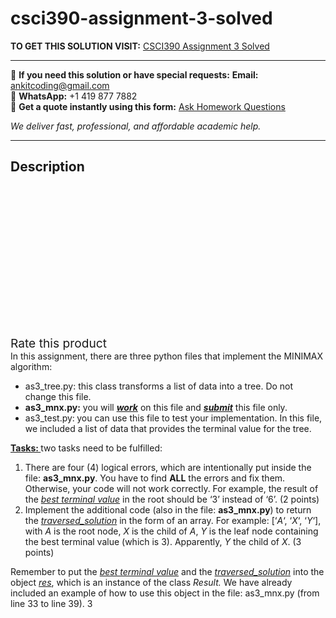 # csci390-assignment-3-solved
**TO GET THIS SOLUTION VISIT:** [CSCI390 Assignment 3 Solved](https://www.ankitcodinghub.com/product/csci390-assignment-3-solved/)


---

📩 **If you need this solution or have special requests:** **Email:** ankitcoding@gmail.com  
📱 **WhatsApp:** +1 419 877 7882  
📄 **Get a quote instantly using this form:** [Ask Homework Questions](https://www.ankitcodinghub.com/services/ask-homework-questions/)

*We deliver fast, professional, and affordable academic help.*

---

<h2>Description</h2>



<div class="kk-star-ratings kksr-auto kksr-align-center kksr-valign-top" data-payload="{&quot;align&quot;:&quot;center&quot;,&quot;id&quot;:&quot;97121&quot;,&quot;slug&quot;:&quot;default&quot;,&quot;valign&quot;:&quot;top&quot;,&quot;ignore&quot;:&quot;&quot;,&quot;reference&quot;:&quot;auto&quot;,&quot;class&quot;:&quot;&quot;,&quot;count&quot;:&quot;0&quot;,&quot;legendonly&quot;:&quot;&quot;,&quot;readonly&quot;:&quot;&quot;,&quot;score&quot;:&quot;0&quot;,&quot;starsonly&quot;:&quot;&quot;,&quot;best&quot;:&quot;5&quot;,&quot;gap&quot;:&quot;4&quot;,&quot;greet&quot;:&quot;Rate this product&quot;,&quot;legend&quot;:&quot;0\/5 - (0 votes)&quot;,&quot;size&quot;:&quot;24&quot;,&quot;title&quot;:&quot;CSCI390 Assignment  3 Solved&quot;,&quot;width&quot;:&quot;0&quot;,&quot;_legend&quot;:&quot;{score}\/{best} - ({count} {votes})&quot;,&quot;font_factor&quot;:&quot;1.25&quot;}">

<div class="kksr-stars">

<div class="kksr-stars-inactive">
            <div class="kksr-star" data-star="1" style="padding-right: 4px">


<div class="kksr-icon" style="width: 24px; height: 24px;"></div>
        </div>
            <div class="kksr-star" data-star="2" style="padding-right: 4px">


<div class="kksr-icon" style="width: 24px; height: 24px;"></div>
        </div>
            <div class="kksr-star" data-star="3" style="padding-right: 4px">


<div class="kksr-icon" style="width: 24px; height: 24px;"></div>
        </div>
            <div class="kksr-star" data-star="4" style="padding-right: 4px">


<div class="kksr-icon" style="width: 24px; height: 24px;"></div>
        </div>
            <div class="kksr-star" data-star="5" style="padding-right: 4px">


<div class="kksr-icon" style="width: 24px; height: 24px;"></div>
        </div>
    </div>

<div class="kksr-stars-active" style="width: 0px;">
            <div class="kksr-star" style="padding-right: 4px">


<div class="kksr-icon" style="width: 24px; height: 24px;"></div>
        </div>
            <div class="kksr-star" style="padding-right: 4px">


<div class="kksr-icon" style="width: 24px; height: 24px;"></div>
        </div>
            <div class="kksr-star" style="padding-right: 4px">


<div class="kksr-icon" style="width: 24px; height: 24px;"></div>
        </div>
            <div class="kksr-star" style="padding-right: 4px">


<div class="kksr-icon" style="width: 24px; height: 24px;"></div>
        </div>
            <div class="kksr-star" style="padding-right: 4px">


<div class="kksr-icon" style="width: 24px; height: 24px;"></div>
        </div>
    </div>
</div>


<div class="kksr-legend" style="font-size: 19.2px;">
            <span class="kksr-muted">Rate this product</span>
    </div>
    </div>
In this assignment, there are three python files that implement the MINIMAX algorithm:

<ul>
<li>as3_tree.py:&nbsp;this class transforms a list of data into a tree. Do not change this file.</li>
<li><strong>as3_mnx.py:</strong>&nbsp;you will&nbsp;<strong><em><u>work</u></em></strong>&nbsp;on this file and&nbsp;<strong><em><u>submit</u></em></strong>&nbsp;this file only.</li>
<li>as3_test.py:<strong>&nbsp;</strong>you can use this file to test your implementation. In this file, we included a list of data that provides the terminal value for the tree.</li>
</ul>
<strong><u>Tasks:&nbsp;</u></strong>two tasks need to be fulfilled:

<ol>
<li>There are four (4) logical errors, which are intentionally put inside the file:&nbsp;<strong>as3_mnx.py</strong>. You have to find&nbsp;<strong>ALL</strong>&nbsp;the errors and fix them. Otherwise, your code will not work correctly. For example, the result of the<em>&nbsp;<u>best terminal value</u></em>&nbsp;in the root should be ‘3’ instead of ‘6’. (2 points)</li>
<li>Implement the additional code (also in the file:&nbsp;<strong>as3_mnx.py</strong>) to return the&nbsp;<em><u>traversed_solution</u></em>&nbsp;in the form of an array. For example:&nbsp;[‘<em>A</em>‘, ‘<em>X</em>‘, ‘<em>Y</em>‘], with&nbsp;<em>A</em>&nbsp;is the root node,&nbsp;<em>X</em>&nbsp;is the child of&nbsp;<em>A</em>,&nbsp;<em>Y</em>&nbsp;is the leaf node containing the best terminal value (which is 3). Apparently,&nbsp;<em>Y</em>&nbsp;the child of&nbsp;<em>X</em>. (3 points)</li>
</ol>
Remember to put the<em>&nbsp;<u>best terminal value</u></em>&nbsp;and the&nbsp;<em><u>traversed_solution</u></em>&nbsp;into the object&nbsp;<em><u>res</u></em>, which is an instance of the class&nbsp;<em>Result.&nbsp;</em>We have already included an example of how to use this object in the file:&nbsp;as3_mnx.py&nbsp;(from line 33 to line 39).&nbsp;3
